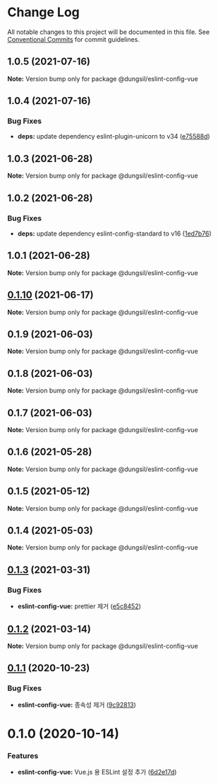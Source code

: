 # Change Log

All notable changes to this project will be documented in this file.
See [Conventional Commits](https://conventionalcommits.org) for commit guidelines.

## 1.0.5 (2021-07-16)

**Note:** Version bump only for package @dungsil/eslint-config-vue





## 1.0.4 (2021-07-16)


### Bug Fixes

* **deps:** update dependency eslint-plugin-unicorn to v34 ([e75588d](https://github.com/dungsil/my-config/commit/e75588d930581763bc6dbbbe004d2e1f4fb22a56))





## 1.0.3 (2021-06-28)

**Note:** Version bump only for package @dungsil/eslint-config-vue





## 1.0.2 (2021-06-28)


### Bug Fixes

* **deps:** update dependency eslint-config-standard to v16 ([1ed7b76](https://github.com/dungsil/my-config/commit/1ed7b76b45b57fd36762463a19746de26a2b30a1))





## 1.0.1 (2021-06-28)

**Note:** Version bump only for package @dungsil/eslint-config-vue





## [0.1.10](https://github.com/dungsil/my-config/compare/@dungsil/eslint-config-vue@0.1.9...@dungsil/eslint-config-vue@0.1.10) (2021-06-17)

**Note:** Version bump only for package @dungsil/eslint-config-vue






## 0.1.9 (2021-06-03)

**Note:** Version bump only for package @dungsil/eslint-config-vue





## 0.1.8 (2021-06-03)

**Note:** Version bump only for package @dungsil/eslint-config-vue





## 0.1.7 (2021-06-03)

**Note:** Version bump only for package @dungsil/eslint-config-vue





## 0.1.6 (2021-05-28)

**Note:** Version bump only for package @dungsil/eslint-config-vue





## 0.1.5 (2021-05-12)

**Note:** Version bump only for package @dungsil/eslint-config-vue





## 0.1.4 (2021-05-03)

**Note:** Version bump only for package @dungsil/eslint-config-vue





## [0.1.3](https://github.com/dungsil/my-config/compare/@dungsil/eslint-config-vue@0.1.2...@dungsil/eslint-config-vue@0.1.3) (2021-03-31)


### Bug Fixes

* **eslint-config-vue:** prettier 제거 ([e5c8452](https://github.com/dungsil/my-config/commit/e5c84523442238086f094db2d96f79cef92fcaf5))





## [0.1.2](https://github.com/dungsil/my-config/compare/@dungsil/eslint-config-vue@0.1.1...@dungsil/eslint-config-vue@0.1.2) (2021-03-14)

**Note:** Version bump only for package @dungsil/eslint-config-vue






## [0.1.1](https://github.com/dungsil/my-config/compare/@dungsil/eslint-config-vue@0.1.0...@dungsil/eslint-config-vue@0.1.1) (2020-10-23)


### Bug Fixes

* **eslint-config-vue:** 종속성 제거 ([9c92813](https://github.com/dungsil/my-config/commit/9c92813b447dc113c0aa091448ce58af3da006e8))





# 0.1.0 (2020-10-14)


### Features

* **eslint-config-vue:** Vue.js 용 ESLint 설정 추가 ([6d2e17d](https://github.com/dungsil/my-config/commit/6d2e17dfd304144d98d6f26d37397445e0c67991))
